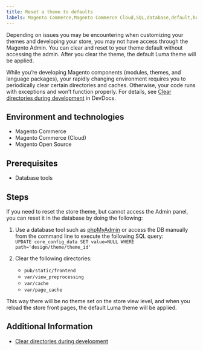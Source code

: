 ```yaml
---
title: Reset a theme to defaults
labels: Magento Commerce,Magento Commerce Cloud,SQL,database,default,how to,luma,reset,store,theme
---
```


Depending on issues you may be encountering when customizing your themes and developing your store, you may not have access through the Magento Admin. You can clear and reset to your theme default without accessing the admin. After you clear the theme, the default Luma theme will be applied.

While you’re developing Magento components (modules, themes, and language packages), your rapidly changing environment requires you to periodically clear certain directories and caches. Otherwise, your code runs with exceptions and won’t function properly. For details, see [Clear directories during development](https://devdocs.magento.com/guides/v2.2/howdoi/php/php_clear-dirs.html) in DevDocs.

## Environment and technologies

* Magento Commerce
* Magento Commerce (Cloud)
* Magento Open Source

## Prerequisites

* Database tools

## Steps

If you need to reset the store theme, but cannot access the Admin panel, you can reset it in the database by doing the following:

1. Use a database tool such as [phpMyAdmin](https://devdocs.magento.com/guides/v2.2/install-gde/prereq/optional.html#install-optional-phpmyadmin) or access the DB manually from the command line to execute the following SQL query:  
    `` UPDATE core_config_data SET value=NULL WHERE path='design/theme/theme_id' ``
1. Clear the following directories:
    
    * <code class="highlighter-rouge">pub/static/frontend</code>
    * <code class="highlighter-rouge">var/view\_preprocessing</code>
    * <code class="highlighter-rouge">var/cache</code>
    * <code class="highlighter-rouge">var/page\_cache</code> 
    
    
    

This way there will be no theme set on the store view level, and when you reload the store front pages, the default Luma theme will be applied.

## Additional Information

* [Clear directories during development](https://devdocs.magento.com/guides/v2.2/howdoi/php/php_clear-dirs.html)